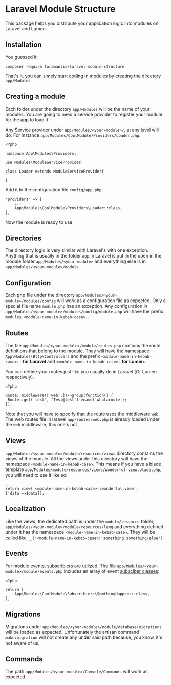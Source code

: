 Laravel Module Structure
========================

This package helps you distribute your application logic into modules on Laravel and Lumen.


Installation
-----------

You guessed it:

    composer require toramanlis/laravel-module-structure

That's it, you can simply start coding in modules by creating the directory `app/Modules`


Creating a module
-----------------

Each folder under the directory `app/Modules` will be the name of your modules. You are going to need a service provider to register your module for the app to load it.

Any Service provider under `app/Modules/<your-module>/`, at any level will do. For instance `app/Modules/CoolModule/Providers/Loader.php`:

    <?php

    namspace App\Modules\Providers;

    use Modules\ModuleServiceProvider;

    class Loader extends ModuleServiceProvider{

    }

Add it to the configuration file `config/app.php`:

    'providers' => [
        ...
        App\Modules\CoolModule\Providers\Loader::class,
    ],

Now the module is ready to use.

Directories
-----------

The directory logic is very similar with Laravel's with one exception. Anything that is usually in the folder `app` in Laravel is out in the open in the module folder `app/Modules/<your-module>` and everything else is in `app/Modules/<your-module>/module`.

Configuration
-------------

Each php file under the directory `app/Modules/<your-module>/modules/config` will work as a configuration file as expected. Only a special file name `module.php` has an exception. Any configuration in `app/Modules/<your-module>/modules/config/module.php` will have the prefix `modules.<module-name-in-kebab-case>.`.

Routes
-------

The file `app/Modules/<your-module>/module/routes.php` contains the route definitions that belong to the module. Thay will have the namespace `App\Modules\Http\Controllers` and the prefix `<module-name-in-kebab-case>::` **for Laravel** and `<module-name-in-kebab-case>.` **for Lumen**.

You can define your routes just like you usually do in Laravel (Or Lumen respectively).

    <?php

    Route::middleware(['web',])->group(function() {
     Route::get('test', 'Test@test')->name('whataroute');
    });

Note that you will have to specify that the route uses the middleware `web`. The web routes file in laravel `app/routes/web.php` is already loaded under the `web` middleware, this one's not.


Views
-----

`app/Modules/<your-module>/module/resources/views` directory contains the views of the module. All the views under this directory will have the namespace `<module-name-in-kebab-case>`. This means if you have a blade template `app/Modules/module/resources/views/wonderful-view.blade.php`, you will need to use it like so:

    ...
    return view('<module-name-in-kebab-case>::wonderful-view',['data'=>$data]);

Localization
------------

Like the views, the dedicated path is under the `module/resource` folder, `app/Modules/<your-module>/module/resources/lang` and everything defined under it has the namespace  `<module-name-in-kebab-case>`. They will be called like `__('<module-name-in-kebab-case>::something.something-else')`

Events
------

For module events, subscribiers are utilized. The file `app/Modules/<your-module>/module/events.php` includes an array of event [subsciber classes](https://laravel.com/docs/master/events#event-subscribers):

    <?php

    return [
        App\Modules\CoolModule\Subscribiers\SomthingHappens::class,
    ];


Migrations
----------

Migrations under `app/Modules/<your-module>/module/database/migrations` will be loaded as expected. Unfortunately the artisan command `make:migration` will not create any under said path because, you know, it's not aware of us.

Commands
--------

The path `app/Modules/<your-module>/Console/Commands` will work as expected.